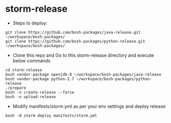 # storm-release


* Steps to deploy:
```
git clone https://github.com/bosh-packages/java-release.git ~/workspace/bosh-packages/
git clone https://github.com/bosh-packages/python-release.git ~/workspace/bosh-packages/
```

* Clone this repo and Go to this storm-release directory and execute below commands
```
cd storm-release
bosh vendor-package openjdk-8 ~/workspace/bosh-packages/java-release
bosh vendor-package python-2.7 ~/workspace/bosh-packages/python-release
./prepare
bosh -n create-release --force
bosh -n upload-release
```

* Modify manifests/storm.yml as per your env settings and deploy release 
```
bosh -d storm deploy manifests/storm.yml
```

